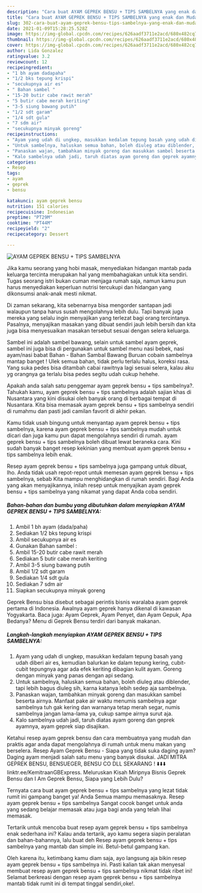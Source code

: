 ```yaml
---
description: "Cara buat AYAM GEPREK BENSU + TIPS SAMBELNYA yang enak dan Mudah Dibuat"
title: "Cara buat AYAM GEPREK BENSU + TIPS SAMBELNYA yang enak dan Mudah Dibuat"
slug: 302-cara-buat-ayam-geprek-bensu-tips-sambelnya-yang-enak-dan-mudah-dibuat
date: 2021-01-09T15:28:25.528Z
image: https://img-global.cpcdn.com/recipes/626aadf3711e2acd/680x482cq70/ayam-geprek-bensu-tips-sambelnya-foto-resep-utama.jpg
thumbnail: https://img-global.cpcdn.com/recipes/626aadf3711e2acd/680x482cq70/ayam-geprek-bensu-tips-sambelnya-foto-resep-utama.jpg
cover: https://img-global.cpcdn.com/recipes/626aadf3711e2acd/680x482cq70/ayam-geprek-bensu-tips-sambelnya-foto-resep-utama.jpg
author: Lida Gonzalez
ratingvalue: 3.2
reviewcount: 12
recipeingredient:
- "1 bh ayam dadapaha"
- "1/2 bks tepung krispi"
- "secukupnya air es"
- " Bahan sambel "
- "15-20 butir cabe rawit merah"
- "5 butir cabe merah keriting"
- "3-5 siung bawang putih"
- "1/2 sdt garam"
- "1/4 sdt gula"
- "7 sdm air"
- "secukupnya minyak goreng"
recipeinstructions:
- "Ayam yang udah di ungkep, masukkan kedalam tepung basah yang udah diberi air es, kemudian balurkan ke dalam tepung kering, cubit-cubit tepungnya agar ada efek keriting dibagian kulit ayam. Goreng dengan minyak yang panas dengan api sedang."
- "Untuk sambelnya, haluskan semua bahan, boleh diuleg atau diblender, tapi lebih bagus diuleg sih, karna katanya lebih sedep aja sambelnya."
- "Panaskan wajan, tambahkan minyak goreng dan masukkan sambel beserta airnya. Manfaat pake air waktu menumis sambelnya agar sambelnya tuh gak kering dan warnanya tetap merah segar, numis sambelnya jangan lama-lama ya, cukup sampe airnya surut aja."
- "Kalo sambelnya udah jadi, taruh diatas ayam goreng dan geprek ayamnya, ayam geprek siap disajikan."
categories:
- Resep
tags:
- ayam
- geprek
- bensu

katakunci: ayam geprek bensu 
nutrition: 151 calories
recipecuisine: Indonesian
preptime: "PT29M"
cooktime: "PT44M"
recipeyield: "2"
recipecategory: Dessert

---
```



![AYAM GEPREK BENSU + TIPS SAMBELNYA](https://img-global.cpcdn.com/recipes/626aadf3711e2acd/680x482cq70/ayam-geprek-bensu-tips-sambelnya-foto-resep-utama.jpg)

Jika kamu seorang yang hobi masak, menyediakan hidangan mantab pada keluarga tercinta merupakan hal yang membahagiakan untuk kita sendiri. Tugas seorang istri bukan cuman menjaga rumah saja, namun kamu pun harus menyediakan keperluan nutrisi tercukupi dan hidangan yang dikonsumsi anak-anak mesti nikmat.

Di zaman  sekarang, kita sebenarnya bisa mengorder santapan jadi walaupun tanpa harus susah mengolahnya lebih dulu. Tapi banyak juga mereka yang selalu ingin menyajikan yang terlezat bagi orang tercintanya. Pasalnya, menyajikan masakan yang dibuat sendiri jauh lebih bersih dan kita juga bisa menyesuaikan masakan tersebut sesuai dengan selera keluarga. 

Sambel ini adalah sambel bawang, selain untuk sambel ayam geprek, sambel ini juga bisa di pergunakan untuk sambel menu nasi bebek, nasi ayam/nasi babat Bahan - Bahan Sambal Bawang Buruan cobain sambelnya mantap banget ! Ulek semua bahan, tidak perlu terlalu halus, koreksi rasa. Yang suka pedes bisa ditambah cabai rawitnya lagi sesuai selera, kalau aku yg orangnya ga terlalu bisa pedes segitu udah cukup hehehe.

Apakah anda salah satu penggemar ayam geprek bensu + tips sambelnya?. Tahukah kamu, ayam geprek bensu + tips sambelnya adalah sajian khas di Nusantara yang kini disukai oleh banyak orang di berbagai tempat di Nusantara. Kita bisa memasak ayam geprek bensu + tips sambelnya sendiri di rumahmu dan pasti jadi camilan favorit di akhir pekan.

Kamu tidak usah bingung untuk menyantap ayam geprek bensu + tips sambelnya, karena ayam geprek bensu + tips sambelnya mudah untuk dicari dan juga kamu pun dapat mengolahnya sendiri di rumah. ayam geprek bensu + tips sambelnya boleh dibuat lewat beraneka cara. Kini sudah banyak banget resep kekinian yang membuat ayam geprek bensu + tips sambelnya lebih enak.

Resep ayam geprek bensu + tips sambelnya juga gampang untuk dibuat, lho. Anda tidak usah repot-repot untuk memesan ayam geprek bensu + tips sambelnya, sebab Kita mampu menghidangkan di rumah sendiri. Bagi Anda yang akan menyajikannya, inilah resep untuk menyajikan ayam geprek bensu + tips sambelnya yang nikamat yang dapat Anda coba sendiri.

<!--inarticleads1-->

##### Bahan-bahan dan bumbu yang dibutuhkan dalam menyiapkan AYAM GEPREK BENSU + TIPS SAMBELNYA:

1. Ambil 1 bh ayam (dada/paha)
1. Sediakan 1/2 bks tepung krispi
1. Ambil secukupnya air es
1. Gunakan  Bahan sambel :
1. Ambil 15-20 butir cabe rawit merah
1. Sediakan 5 butir cabe merah keriting
1. Ambil 3-5 siung bawang putih
1. Ambil 1/2 sdt garam
1. Sediakan 1/4 sdt gula
1. Sediakan 7 sdm air
1. Siapkan secukupnya minyak goreng


Geprek Bensu bisa disebut sebagai perintis bisnis waralaba ayam geprek pertama di Indonesia. Awalnya ayam geprek hanya dikenal di kawasan Yogyakarta. Baca juga: Ayam Geprek, Ayam Penyet, dan Ayam Gepuk, Apa Bedanya? Menu di Geprek Bensu terdiri dari banyak makanan. 

<!--inarticleads2-->

##### Langkah-langkah menyiapkan AYAM GEPREK BENSU + TIPS SAMBELNYA:

1. Ayam yang udah di ungkep, masukkan kedalam tepung basah yang udah diberi air es, kemudian balurkan ke dalam tepung kering, cubit-cubit tepungnya agar ada efek keriting dibagian kulit ayam. Goreng dengan minyak yang panas dengan api sedang.
1. Untuk sambelnya, haluskan semua bahan, boleh diuleg atau diblender, tapi lebih bagus diuleg sih, karna katanya lebih sedep aja sambelnya.
1. Panaskan wajan, tambahkan minyak goreng dan masukkan sambel beserta airnya. Manfaat pake air waktu menumis sambelnya agar sambelnya tuh gak kering dan warnanya tetap merah segar, numis sambelnya jangan lama-lama ya, cukup sampe airnya surut aja.
1. Kalo sambelnya udah jadi, taruh diatas ayam goreng dan geprek ayamnya, ayam geprek siap disajikan.


Ketahui resep ayam geprek bensu dan cara membuatnya yang mudah dan praktis agar anda dapat mengolahnya di rumah untuk menu makan yang berselera. Resep Ayam Geprek Bensu - Siapa yang tidak suka daging ayam? Daging ayam menjadi salah satu menu yang banyak disukai. JADI MITRA GEPREK BENSU, BENSUEGER, BENSU CO DLL SEKARANG ! ⬇️⬇️⬇️ linktr.ee/KemitraanGBExpress. Meluruskan Kisah Miripnya Bisnis Geprek Bensu dan I Am Geprek Bensu, Siapa yang Lebih Dulu? 

Ternyata cara buat ayam geprek bensu + tips sambelnya yang lezat tidak rumit ini gampang banget ya! Anda Semua mampu memasaknya. Resep ayam geprek bensu + tips sambelnya Sangat cocok banget untuk anda yang sedang belajar memasak atau juga bagi anda yang telah lihai memasak.

Tertarik untuk mencoba buat resep ayam geprek bensu + tips sambelnya enak sederhana ini? Kalau anda tertarik, ayo kamu segera siapin peralatan dan bahan-bahannya, lalu buat deh Resep ayam geprek bensu + tips sambelnya yang mantab dan simple ini. Betul-betul gampang kan. 

Oleh karena itu, ketimbang kamu diam saja, ayo langsung aja bikin resep ayam geprek bensu + tips sambelnya ini. Pasti kalian tak akan menyesal membuat resep ayam geprek bensu + tips sambelnya nikmat tidak ribet ini! Selamat berkreasi dengan resep ayam geprek bensu + tips sambelnya mantab tidak rumit ini di tempat tinggal sendiri,oke!.

